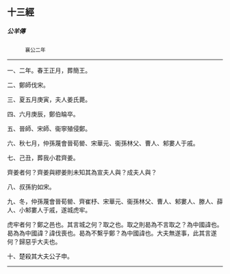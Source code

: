 

## 十三經

##### 公羊傳
　　　`襄公二年`

* * *

一、二年。春王正月，葬簡王。

二、鄭師伐宋。

三、夏五月庚寅，夫人姜氏薨。

四、六月庚辰，鄭伯睔卒。

五、晉師、宋師、衞寧殖侵鄭。

六、秋七月，仲孫蔑會晉荀罃、宋華元、衞孫林父、曹人、邾婁人于戚。

七、己丑，葬我小君齊姜。

齊姜者何？齊姜與繆姜則未知其為宣夫人與？成夫人與？

八、叔孫豹如宋。

九、冬，仲孫蔑會晉荀罃、齊崔杼、宋華元、衞孫林父、曹人、邾婁人、滕人、薛人、小邾婁人于戚，遂城虎牢。

虎牢者何？鄭之邑也。其言城之何？取之也。取之則曷為不言取之？為中國諱也。曷為為中國諱？諱伐喪也。曷為不繫乎鄭？為中國諱也。大夫無遂事，此其言遂何？歸惡乎大夫也。

十、楚殺其大夫公子申。

* * *

